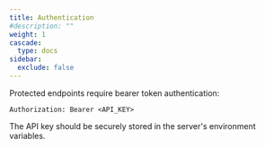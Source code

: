```yaml
---
title: Authentication
#description: ""
weight: 1
cascade:
  type: docs
sidebar:
  exclude: false
---
```


Protected endpoints require bearer token authentication:

```
Authorization: Bearer <API_KEY>
```

The API key should be securely stored in the server's environment variables.